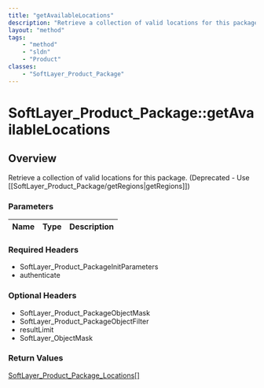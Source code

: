 ```yaml
---
title: "getAvailableLocations"
description: "Retrieve a collection of valid locations for this package. (Deprecated - Use [[SoftLayer_Product_Package/getRegions|getR... "
layout: "method"
tags:
    - "method"
    - "sldn"
    - "Product"
classes:
    - "SoftLayer_Product_Package"
---
```

# SoftLayer_Product_Package::getAvailableLocations
## Overview 
Retrieve a collection of valid locations for this package. (Deprecated - Use [[SoftLayer_Product_Package/getRegions|getRegions]])

### Parameters 
|Name | Type | Description |
| --- | --- | --- |


### Required Headers
* SoftLayer_Product_PackageInitParameters
* authenticate

### Optional Headers
* SoftLayer_Product_PackageObjectMask
* SoftLayer_Product_PackageObjectFilter
* resultLimit
* SoftLayer_ObjectMask

### Return Values
<a href='/reference/datatypes/SoftLayer_Product_Package_Locations'>SoftLayer_Product_Package_Locations[] </a>


